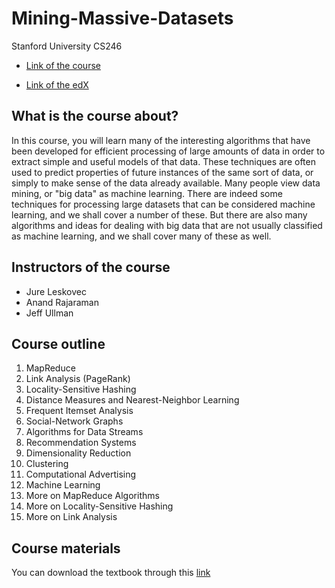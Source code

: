# Mining-Massive-Datasets
Stanford University CS246

* [Link of the course](http://web.stanford.edu/class/cs246/)

* [Link of the edX](https://learning.edx.org/course/course-v1:StanfordOnline+CSX0002+1T2020/home)

## What is the course about?
In this course, you will learn many of the interesting algorithms that have been developed for efficient processing of large amounts of data in order to extract simple and useful models of that data. These techniques are often used to predict properties of future instances of the same sort of data, or simply to make sense of the data already available. Many people view data mining, or "big data" as machine learning. There are indeed some techniques for processing large datasets that can be considered machine learning, and we shall cover a number of these. But there are also many algorithms and ideas for dealing with big data that are not usually classified as machine learning, and we shall cover many of these as well.

## Instructors of the course
* Jure Leskovec
* Anand Rajaraman
* Jeff Ullman

## Course outline
1. MapReduce
1. Link Analysis (PageRank)
1. Locality-Sensitive Hashing
1. Distance Measures and Nearest-Neighbor Learning
1. Frequent Itemset Analysis
1. Social-Network Graphs
1. Algorithms for Data Streams
1. Recommendation Systems
1. Dimensionality Reduction
1. Clustering
1. Computational Advertising
1. Machine Learning
1. More on MapReduce Algorithms
1. More on Locality-Sensitive Hashing
1. More on Link Analysis

## Course materials
You can download the textbook through this [link](http://www.mmds.org/)


